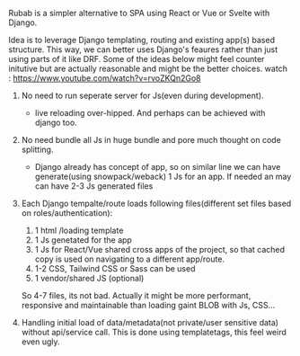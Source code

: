 Rubab is a simpler alternative to SPA using React or Vue or Svelte with Django. 

Idea is to leverage Django templating, routing and existing app(s) based structure. This way, we can better uses Django's feaures rather than just using parts of it like DRF. 
Some of the ideas below might feel counter initutive but are actually reasonable and might be the better choices.
watch : https://www.youtube.com/watch?v=rvoZKQn2Go8

1. No need to run seperate server for Js(even during development).
   - live reloading over-hipped. And perhaps can be achieved with django too.
2. No need bundle all Js in huge bundle and pore much thought on code splitting.
   - Django already has concept of app, so on similar line we can have generate(using snowpack/weback) 1 Js for an app. If needed an may can have 2-3 Js generated files
3. Each Django tempalte/route loads following files(different set files based on roles/authentication):
    1. 1 html /loading template
    2. 1 Js  genetated for the app 
    3. 1 Js for React/Vue shared cross apps of the project, so that cached copy is used on navigating to a different app/route.
    4. 1-2 CSS, Tailwind CSS or Sass can be used
    5. 1 vendor/shared JS (optional)
    
    So 4-7 files, its not bad. Actually it might be more performant, responsive and maintainable than loading gaint BLOB with Js, CSS...
   
4. Handling initial load of data/metadata(not private/user sensitive data) without api/service call.
   This is done using templatetags, this feel weird even ugly.
   
